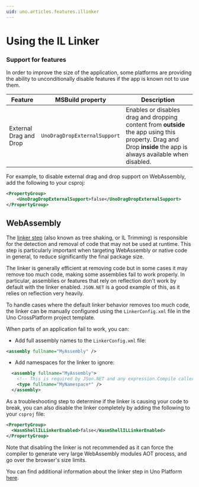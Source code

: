 ```yaml
---
uid: uno.articles.features.illinker
---
```


# Using the IL Linker

### Support for features

In order to improve the size of the application, some platforms are providing the ability to unconditionally disable features if the app is known not to use them.

|Feature|MSBuild property|Description|
|-----|----|---|
|External Drag and Drop|`UnoDragDropExternalSupport`|Enables or disables drag and dropping content from **outside** the app using this property. Drag and Drop **inside** the app is always available when disabled.|

For example, to disable external drag and drop support on WebAssembly, add the following to your csproj:

```xml
<PropertyGroup>
    <UnoDragDropExternalSupport>false</UnoDragDropExternalSupport>
</PropertyGroup>
```

## WebAssembly

The [linker step](https://github.com/mono/linker/tree/master/docs) (also known as tree shaking, or IL Trimming) is responsible for the detection and removal of code that may not be used at runtime. This step is particularly important when targeting WebAssembly or native code in general, to reduce significantly the final package size.

The linker is generally efficient at removing code but in some cases it may remove too much code, making some assemblies fail to work properly. In particular, assemblies or features that rely on reflection don't work by default with the linker enabled. `JSON.NET` is a good example of this, as it relies on reflection very heavily.

To handle cases where the default linker behavior removes too much code, the linker can be manually configured using the `LinkerConfig.xml` file in the Uno CrossPlatform project template.

When parts of an application fail to work, you can:
- Add full assembly names to the `LinkerConfig.xml` file:
```xml
<assembly fullname="MyAssembly" />
```
- Add namespaces for the linker to ignore:
```xml
  <assembly fullname="MyAssembly">
	<!-- This is required by JSon.NET and any expression.Compile caller -->
	<type fullname="MyNamespace*" />
  </assembly>
```

As a troubleshooting step to determine if the linker is causing your code to break, you can also disable the linker completely by adding the following to your `csproj` file:
```xml
<PropertyGroup>
  <WasmShellILLinkerEnabled>false</WasmShellILLinkerEnabled>
</PropertyGroup>
```
Note that disabling the linker is not recommended as it can force the compiler to generate very large WebAssembly modules AOT process, and go over the browser's size limits.

You can find additional information about the linker step in Uno Platform [here](https://github.com/unoplatform/Uno.Wasm.Bootstrap#linker-configuration).
